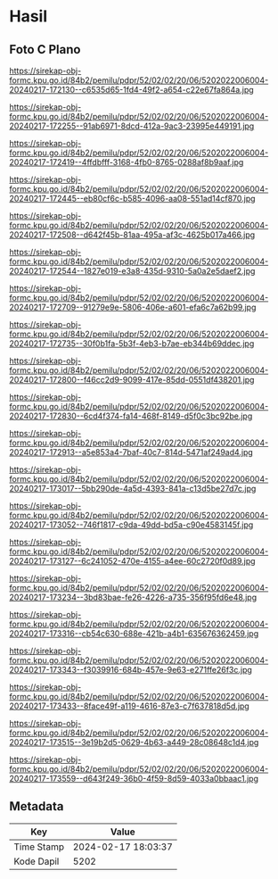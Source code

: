 # Hasil

## Foto C Plano

https://sirekap-obj-formc.kpu.go.id/84b2/pemilu/pdpr/52/02/02/20/06/5202022006004-20240217-172130--c6535d65-1fd4-49f2-a654-c22e67fa864a.jpg

https://sirekap-obj-formc.kpu.go.id/84b2/pemilu/pdpr/52/02/02/20/06/5202022006004-20240217-172255--91ab6971-8dcd-412a-9ac3-23995e449191.jpg

https://sirekap-obj-formc.kpu.go.id/84b2/pemilu/pdpr/52/02/02/20/06/5202022006004-20240217-172419--4ffdbfff-3168-4fb0-8765-0288af8b9aaf.jpg

https://sirekap-obj-formc.kpu.go.id/84b2/pemilu/pdpr/52/02/02/20/06/5202022006004-20240217-172445--eb80cf6c-b585-4096-aa08-551ad14cf870.jpg

https://sirekap-obj-formc.kpu.go.id/84b2/pemilu/pdpr/52/02/02/20/06/5202022006004-20240217-172508--d642f45b-81aa-495a-af3c-4625b017a466.jpg

https://sirekap-obj-formc.kpu.go.id/84b2/pemilu/pdpr/52/02/02/20/06/5202022006004-20240217-172544--1827e019-e3a8-435d-9310-5a0a2e5daef2.jpg

https://sirekap-obj-formc.kpu.go.id/84b2/pemilu/pdpr/52/02/02/20/06/5202022006004-20240217-172709--91279e9e-5806-406e-a601-efa6c7a62b99.jpg

https://sirekap-obj-formc.kpu.go.id/84b2/pemilu/pdpr/52/02/02/20/06/5202022006004-20240217-172735--30f0b1fa-5b3f-4eb3-b7ae-eb344b69ddec.jpg

https://sirekap-obj-formc.kpu.go.id/84b2/pemilu/pdpr/52/02/02/20/06/5202022006004-20240217-172800--f46cc2d9-9099-417e-85dd-0551df438201.jpg

https://sirekap-obj-formc.kpu.go.id/84b2/pemilu/pdpr/52/02/02/20/06/5202022006004-20240217-172830--6cd4f374-fa14-468f-8149-d5f0c3bc92be.jpg

https://sirekap-obj-formc.kpu.go.id/84b2/pemilu/pdpr/52/02/02/20/06/5202022006004-20240217-172913--a5e853a4-7baf-40c7-814d-5471af249ad4.jpg

https://sirekap-obj-formc.kpu.go.id/84b2/pemilu/pdpr/52/02/02/20/06/5202022006004-20240217-173017--5bb290de-4a5d-4393-841a-c13d5be27d7c.jpg

https://sirekap-obj-formc.kpu.go.id/84b2/pemilu/pdpr/52/02/02/20/06/5202022006004-20240217-173052--746f1817-c9da-49dd-bd5a-c90e4583145f.jpg

https://sirekap-obj-formc.kpu.go.id/84b2/pemilu/pdpr/52/02/02/20/06/5202022006004-20240217-173127--6c241052-470e-4155-a4ee-60c2720f0d89.jpg

https://sirekap-obj-formc.kpu.go.id/84b2/pemilu/pdpr/52/02/02/20/06/5202022006004-20240217-173234--3bd83bae-fe26-4226-a735-356f95fd6e48.jpg

https://sirekap-obj-formc.kpu.go.id/84b2/pemilu/pdpr/52/02/02/20/06/5202022006004-20240217-173316--cb54c630-688e-421b-a4b1-635676362459.jpg

https://sirekap-obj-formc.kpu.go.id/84b2/pemilu/pdpr/52/02/02/20/06/5202022006004-20240217-173343--f3039916-684b-457e-9e63-e271ffe26f3c.jpg

https://sirekap-obj-formc.kpu.go.id/84b2/pemilu/pdpr/52/02/02/20/06/5202022006004-20240217-173433--8face49f-a119-4616-87e3-c7f637818d5d.jpg

https://sirekap-obj-formc.kpu.go.id/84b2/pemilu/pdpr/52/02/02/20/06/5202022006004-20240217-173515--3e19b2d5-0629-4b63-a449-28c08648c1d4.jpg

https://sirekap-obj-formc.kpu.go.id/84b2/pemilu/pdpr/52/02/02/20/06/5202022006004-20240217-173559--d643f249-36b0-4f59-8d59-4033a0bbaac1.jpg


## Metadata

| Key        | Value               |
| ---------- | ------------------- |
| Time Stamp | 2024-02-17 18:03:37 |
| Kode Dapil | 5202                |



